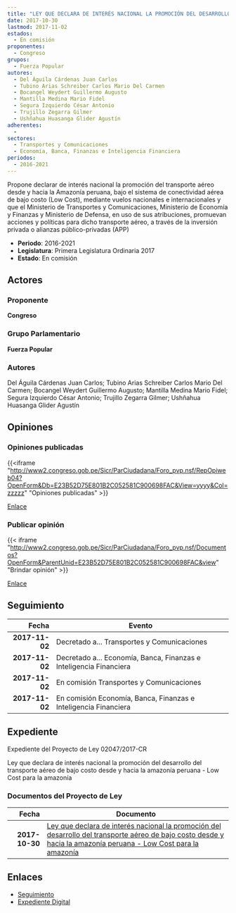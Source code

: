 ```yaml
---
title: "LEY QUE DECLARA DE INTERÉS NACIONAL LA PROMOCIÓN DEL DESARROLLO DEL TRANSPORTE AÉREO DE BAJO COSTO DESDE Y HACIA LA AMAZONÍA PERUANA-LOW COST PARA LA AMAZONÍA"
date: 2017-10-30
lastmod: 2017-11-02
estados: 
  - En comisión
proponentes: 
  - Congreso
grupos: 
  - Fuerza Popular
autores: 
  - Del Águila Cárdenas Juan Carlos
  - Tubino Arias Schreiber Carlos Mario Del Carmen
  - Bocangel Weydert Guillermo Augusto
  - Mantilla Medina Mario Fidel
  - Segura Izquierdo César Antonio
  - Trujillo Zegarra Gilmer
  - Ushñahua Huasanga Glider Agustín
adherentes: 
  - 
sectores: 
  - Transportes y Comunicaciones
  - Economía, Banca, Finanzas e Inteligencia Financiera
periodos: 
  - 2016-2021
---
```


Propone declarar de interés nacional la promoción del transporte aéreo desde y hacia la Amazonía peruana, bajo el sistema de conectividad aérea de bajo costo (Low Cost), mediante vuelos nacionales e internacionales y que el Ministerio de Transportes y Comunicaciones, Ministerio de Economía y Finanzas y Ministerio de Defensa, en uso de sus atribuciones, promuevan acciones y políticas para dicho transporte aéreo, a través de la inversión privada o alianzas público-privadas (APP)

- **Periodo**: 2016-2021
- **Legislatura**: Primera Legislatura Ordinaria 2017
- **Estado**: En comisión

## Actores

### Proponente

**Congreso**

### Grupo Parlamentario

**Fuerza Popular**

### Autores

Del Águila Cárdenas Juan Carlos; Tubino Arias Schreiber Carlos Mario Del Carmen; Bocangel Weydert Guillermo Augusto; Mantilla Medina Mario Fidel; Segura Izquierdo César Antonio; Trujillo Zegarra Gilmer; Ushñahua Huasanga Glider Agustín


## Opiniones

### Opiniones publicadas

{{<iframe "http://www2.congreso.gob.pe/Sicr/ParCiudadana/Foro_pvp.nsf/RepOpiweb04?OpenForm&Db=E23B52D75E801B2C052581C900698FAC&View=yyyy&Col=zzzzz" "Opiniones publicadas" >}}

[Enlace](http://www2.congreso.gob.pe/Sicr/ParCiudadana/Foro_pvp.nsf/RepOpiweb04?OpenForm&Db=E23B52D75E801B2C052581C900698FAC&View=yyyy&Col=zzzzz)
### Publicar opinión

{{< iframe "http://www2.congreso.gob.pe/Sicr/ParCiudadana/Foro_pvp.nsf/Documentos?OpenForm&ParentUnid=E23B52D75E801B2C052581C900698FAC&view" "Brindar opinión" >}}

[Enlace](http://www2.congreso.gob.pe/Sicr/ParCiudadana/Foro_pvp.nsf/Documentos?OpenForm&ParentUnid=E23B52D75E801B2C052581C900698FAC&view)

## Seguimiento

| Fecha | Evento |
|------:|--------|
| **2017-11-02** | Decretado a... Transportes y Comunicaciones|
| **2017-11-02** | Decretado a... Economía, Banca, Finanzas e Inteligencia Financiera|
| **2017-11-02** | En comisión Transportes y Comunicaciones|
| **2017-11-02** | En comisión Economía, Banca, Finanzas e Inteligencia Financiera|


## Expediente

Expediente del Proyecto de Ley 02047/2017-CR

Ley que declara de interés nacional la promoción del desarrollo del transporte aéreo de bajo costo desde y hacia la amazonía peruana - Low Cost para la amazonía


### Documentos del Proyecto de Ley

| Fecha | Documento |
|------:|--------|
| **2017-10-30** | [Ley que declara de interés nacional la promoción del desarrollo del transporte aéreo de bajo costo desde y hacia la amazonía peruana - Low Cost para la amazonía](http://www.leyes.congreso.gob.pe/Documentos/2016_2021/Proyectos_de_Ley_y_de_Resoluciones_Legislativas/PL0204720171030..pdf) |

## Enlaces 

- [Seguimiento](http://www2.congreso.gob.pe/Sicr/TraDocEstProc/CLProLey2016.nsf/f7fff46988ca05b1052578e100829cc7/48d3894c1c143901052581c9005c8c00?OpenDocument)
- [Expediente Digital](http://www2.congreso.gob.pe/Sicr/TraDocEstProc/CLProLey2016.nsf/f7fff46988ca05b1052578e100829cc7/48d3894c1c143901052581c9005c8c00?OpenDocument&Click=05257FB7005EB655.eb71d0cf91d8294e05256cdf006b5706/$Body/0.1C6C)
